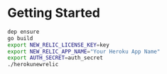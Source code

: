 # Getting Started

```bash
dep ensure
go build
export NEW_RELIC_LICENSE_KEY=key
export NEW_RELIC_APP_NAME="Your Heroku App Name"
export AUTH_SECRET=auth_secret
./herokunewrelic
```
